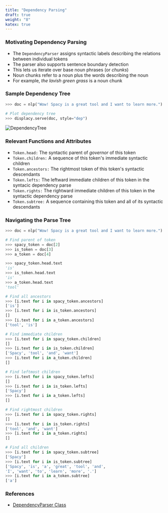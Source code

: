```yaml
---
title: "Dependency Parsing"
draft: true
weight: "8"
katex: true
---
```


### Motivating Dependency Parsing
- The `DependencyParser` assigns syntactic labels describing the relations between individual tokens
- The parser also supports sentence boundary detection
- This lets us iterate over base noun phrases (or *chunks*)
- Noun chunks refer to a noun plus the words describing the noun
- For example, *the lavish green grass* is a noun chunk

### Sample Dependency Tree

```python
>>> doc = nlp("Wow! Spacy is a great tool and I want to learn more.")

# Plot dependency tree
>>> displacy.serve(doc, style="dep")
```

![DependencyTree](/img/token.svg)

### Relevant Functions and Attributes
- `Token.head:` The syntactic parent of *governor* of this token
- `Token.children:` A sequence of this token's immediate syntactic children
- `Token.ancestors:` The rightmost token of this token's syntactic descendants
- `Token.lefts:` The leftward immediate children of this token in the syntacic dependency parse
- `Token.rights:` The rightward immediate children of this token in the syntactic dependency parse
- `Token.subtree:` A sequence containing this token and all of its syntactic descendants

### Navigating the Parse Tree

```python
>>> doc = nlp("Wow! Spacy is a great tool and I want to learn more.")

# Find parent of token
>>> spacy_token = doc[2]
>>> is_token = doc[3]
>>> a_token = doc[4]

>>> spacy_token.head.text
'is'
>>> is_token.head.text
'is'
>>> a_token.head.text
'tool'

# Find all ancestors
>>> [i.text for i in spacy_token.ancestors]
['is']
>>> [i.text for i in is_token.ancestors]
[]
>>> [i.text for i in a_token.ancestors]
['tool', 'is']

# Find immediate children
>>> [i.text for i in spacy_token.children]
[]
>>> [i.text for i in is_token.children]
['Spacy', 'tool', 'and', 'want']
>>> [i.text for i in a_token.children]
[]

# Find leftmost children
>>> [i.text for i in spacy_token.lefts]
[]
>>> [i.text for i in is_token.lefts]
['Spacy']
>>> [i.text for i in a_token.lefts]
[]

# Find rightmost children
>>> [i.text for i in spacy_token.rights]
[]
>>> [i.text for i in is_token.rights]
['tool', 'and', 'want']
>>> [i.text for i in a_token.rights]
[]

# Find all children
>>> [i.text for i in spacy_token.subtree]
['Spacy']
>>> [i.text for i in is_token.subtree]
['Spacy', 'is', 'a', 'great', 'tool', 'and',
'I', 'want', 'to', 'learn', 'more', '.']
>>> [i.text for i in a_token.subtree]
['a']
```

### References
- [DependencyParser Class](https://spacy.io/api/dependencyparser)
